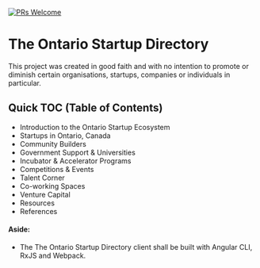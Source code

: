 
[![PRs Welcome](https://img.shields.io/badge/PRs-welcome-brightgreen.svg?style=flat-square)](/CONTRIBUTING.md)

# The Ontario Startup Directory

This project was created in good faith and with no intention to promote or diminish certain organisations, startups, companies or individuals in particular.

## Quick TOC (Table of Contents)

* Introduction to the Ontario Startup Ecosystem
* Startups in Ontario, Canada
* Community Builders
* Government Support & Universities
* Incubator & Accelerator Programs
* Competitions & Events
* Talent Corner
* Co-working Spaces
* Venture Capital
* Resources
* References

#### Aside:
- The The Ontario Startup Directory client shall be built with Angular CLI, RxJS and Webpack.